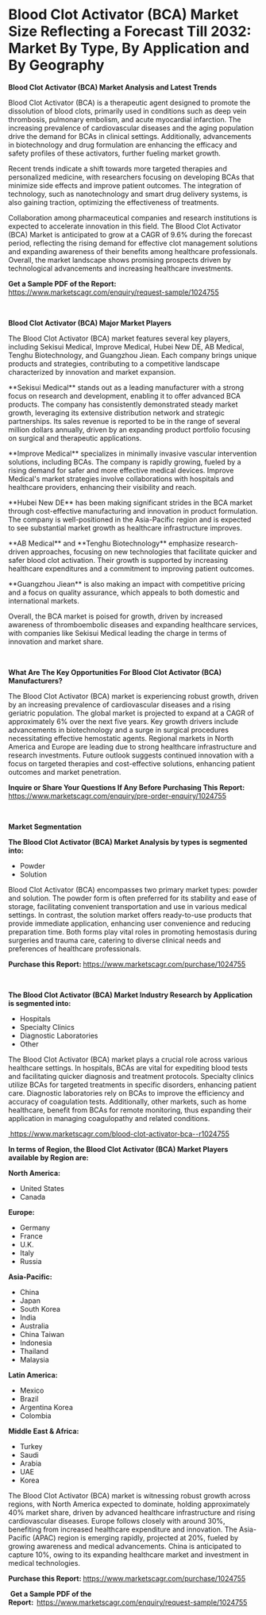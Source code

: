 <p><h1>Blood Clot Activator (BCA) Market Size Reflecting a Forecast Till 2032: Market By Type, By Application and By Geography</h1></p><p><strong>Blood Clot Activator (BCA) Market Analysis and Latest Trends</strong></p>
<p><p>Blood Clot Activator (BCA) is a therapeutic agent designed to promote the dissolution of blood clots, primarily used in conditions such as deep vein thrombosis, pulmonary embolism, and acute myocardial infarction. The increasing prevalence of cardiovascular diseases and the aging population drive the demand for BCAs in clinical settings. Additionally, advancements in biotechnology and drug formulation are enhancing the efficacy and safety profiles of these activators, further fueling market growth.</p><p>Recent trends indicate a shift towards more targeted therapies and personalized medicine, with researchers focusing on developing BCAs that minimize side effects and improve patient outcomes. The integration of technology, such as nanotechnology and smart drug delivery systems, is also gaining traction, optimizing the effectiveness of treatments.</p><p>Collaboration among pharmaceutical companies and research institutions is expected to accelerate innovation in this field. The Blood Clot Activator (BCA) Market is anticipated to grow at a CAGR of 9.6% during the forecast period, reflecting the rising demand for effective clot management solutions and expanding awareness of their benefits among healthcare professionals. Overall, the market landscape shows promising prospects driven by technological advancements and increasing healthcare investments.</p></p>
<p><strong>Get a Sample PDF of the Report:&nbsp;</strong> <a href="https://www.marketscagr.com/enquiry/request-sample/1024755?utm_campaign=2483&utm_medium=2&utm_source=Github&utm_content=ia&utm_term=14042025&utm_id=blood-clot-activator-bca">https://www.marketscagr.com/enquiry/request-sample/1024755</a></p>
<p>&nbsp;</p>
<p><strong>Blood Clot Activator (BCA) Major Market Players</strong></p>
<p><p>The Blood Clot Activator (BCA) market features several key players, including Sekisui Medical, Improve Medical, Hubei New DE, AB Medical, Tenghu Biotechnology, and Guangzhou Jiean. Each company brings unique products and strategies, contributing to a competitive landscape characterized by innovation and market expansion.</p><p>**Sekisui Medical** stands out as a leading manufacturer with a strong focus on research and development, enabling it to offer advanced BCA products. The company has consistently demonstrated steady market growth, leveraging its extensive distribution network and strategic partnerships. Its sales revenue is reported to be in the range of several million dollars annually, driven by an expanding product portfolio focusing on surgical and therapeutic applications.</p><p>**Improve Medical** specializes in minimally invasive vascular intervention solutions, including BCAs. The company is rapidly growing, fueled by a rising demand for safer and more effective medical devices. Improve Medical's market strategies involve collaborations with hospitals and healthcare providers, enhancing their visibility and reach. </p><p>**Hubei New DE** has been making significant strides in the BCA market through cost-effective manufacturing and innovation in product formulation. The company is well-positioned in the Asia-Pacific region and is expected to see substantial market growth as healthcare infrastructure improves.</p><p>**AB Medical** and **Tenghu Biotechnology** emphasize research-driven approaches, focusing on new technologies that facilitate quicker and safer blood clot activation. Their growth is supported by increasing healthcare expenditures and a commitment to improving patient outcomes. </p><p>**Guangzhou Jiean** is also making an impact with competitive pricing and a focus on quality assurance, which appeals to both domestic and international markets.</p><p>Overall, the BCA market is poised for growth, driven by increased awareness of thromboembolic diseases and expanding healthcare services, with companies like Sekisui Medical leading the charge in terms of innovation and market share.</p></p>
<p>&nbsp;</p>
<p><strong>What Are The Key Opportunities For Blood Clot Activator (BCA) Manufacturers?</strong></p>
<p><p>The Blood Clot Activator (BCA) market is experiencing robust growth, driven by an increasing prevalence of cardiovascular diseases and a rising geriatric population. The global market is projected to expand at a CAGR of approximately 6% over the next five years. Key growth drivers include advancements in biotechnology and a surge in surgical procedures necessitating effective hemostatic agents. Regional markets in North America and Europe are leading due to strong healthcare infrastructure and research investments. Future outlook suggests continued innovation with a focus on targeted therapies and cost-effective solutions, enhancing patient outcomes and market penetration.</p></p>
<p><strong>Inquire or Share Your Questions If Any Before Purchasing This Report:</strong> <a href="https://www.marketscagr.com/enquiry/pre-order-enquiry/1024755?utm_campaign=2483&utm_medium=2&utm_source=Github&utm_content=ia&utm_term=14042025&utm_id=blood-clot-activator-bca">https://www.marketscagr.com/enquiry/pre-order-enquiry/1024755</a></p>
<p>&nbsp;</p>
<p><strong>Market Segmentation</strong></p>
<p><strong>The Blood Clot Activator (BCA) Market Analysis by types is segmented into:</strong></p>
<p><ul><li>Powder</li><li>Solution</li></ul></p>
<p><p>Blood Clot Activator (BCA) encompasses two primary market types: powder and solution. The powder form is often preferred for its stability and ease of storage, facilitating convenient transportation and use in various medical settings. In contrast, the solution market offers ready-to-use products that provide immediate application, enhancing user convenience and reducing preparation time. Both forms play vital roles in promoting hemostasis during surgeries and trauma care, catering to diverse clinical needs and preferences of healthcare professionals.</p></p>
<p><strong>Purchase this Report:&nbsp;</strong><a href="https://www.marketscagr.com/purchase/1024755?utm_campaign=2483&utm_medium=2&utm_source=Github&utm_content=ia&utm_term=14042025&utm_id=blood-clot-activator-bca">https://www.marketscagr.com/purchase/1024755</a></p>
<p>&nbsp;</p>
<p><strong>The Blood Clot Activator (BCA) Market Industry Research by Application is segmented into:</strong></p>
<p><ul><li>Hospitals</li><li>Specialty Clinics</li><li>Diagnostic Laboratories</li><li>Other</li></ul></p>
<p><p>The Blood Clot Activator (BCA) market plays a crucial role across various healthcare settings. In hospitals, BCAs are vital for expediting blood tests and facilitating quicker diagnosis and treatment protocols. Specialty clinics utilize BCAs for targeted treatments in specific disorders, enhancing patient care. Diagnostic laboratories rely on BCAs to improve the efficiency and accuracy of coagulation tests. Additionally, other markets, such as home healthcare, benefit from BCAs for remote monitoring, thus expanding their application in managing coagulopathy and related conditions.</p></p>
<p><a href="https://www.marketscagr.com/blood-clot-activator-bca--r1024755?utm_campaign=2483&utm_medium=2&utm_source=Github&utm_content=ia&utm_term=14042025&utm_id=blood-clot-activator-bca">&nbsp;https://www.marketscagr.com/blood-clot-activator-bca--r1024755</a></p>
<p><strong>In terms of Region, the Blood Clot Activator (BCA) Market Players available by Region are:</strong></p>
<p>
    <p> <strong> North America: </strong>
        <ul>
            <li>United States</li>
            <li>Canada</li>
        </ul>
        </p> 
    <p> <strong> Europe: </strong>
        <ul>
            <li>Germany</li>
            <li>France</li>
            <li>U.K.</li>
            <li>Italy</li>
            <li>Russia</li>
        </ul>
        </p> 
    <p> <strong> Asia-Pacific: </strong>
        <ul>
            <li>China</li>
            <li>Japan</li>
            <li>South Korea</li>
            <li>India</li>
            <li>Australia</li>
            <li>China Taiwan</li>
            <li>Indonesia</li>
            <li>Thailand</li>
            <li>Malaysia</li>
        </ul>
        </p> 
    <p> <strong> Latin America: </strong>
        <ul>
            <li>Mexico</li>
            <li>Brazil</li>
            <li>Argentina Korea</li>
            <li>Colombia</li>
        </ul>
        </p> 
    <p> <strong> Middle East & Africa: </strong>
        <ul>
            <li>Turkey</li>
            <li>Saudi</li>
            <li>Arabia</li>
            <li>UAE</li>
            <li>Korea</li>
        </ul>
    </p>
    </p>
<p><p>The Blood Clot Activator (BCA) market is witnessing robust growth across regions, with North America expected to dominate, holding approximately 40% market share, driven by advanced healthcare infrastructure and rising cardiovascular diseases. Europe follows closely with around 30%, benefiting from increased healthcare expenditure and innovation. The Asia-Pacific (APAC) region is emerging rapidly, projected at 20%, fueled by growing awareness and medical advancements. China is anticipated to capture 10%, owing to its expanding healthcare market and investment in medical technologies.</p></p>
<p><strong>Purchase this Report: </strong><a href="https://www.marketscagr.com/purchase/1024755?utm_campaign=2483&utm_medium=2&utm_source=Github&utm_content=ia&utm_term=14042025&utm_id=blood-clot-activator-bca">https://www.marketscagr.com/purchase/1024755</a></p>
<p>&nbsp;<strong>Get a Sample PDF of the Report:&nbsp;&nbsp;</strong><a href="https://www.marketscagr.com/enquiry/request-sample/1024755?utm_campaign=2483&utm_medium=2&utm_source=Github&utm_content=ia&utm_term=14042025&utm_id=blood-clot-activator-bca">https://www.marketscagr.com/enquiry/request-sample/1024755</a></p>
<p><strong></strong></p>
<p><p></p><p></p><p></p></p>